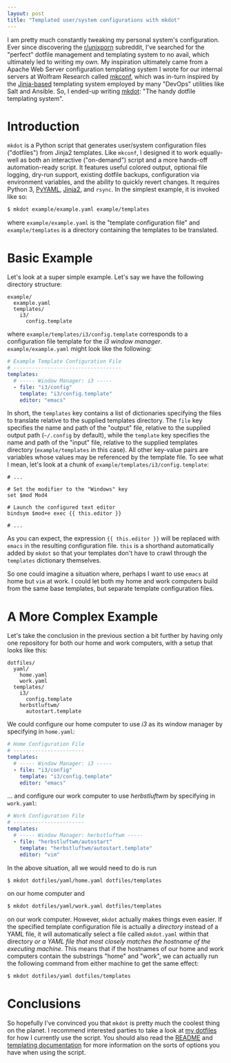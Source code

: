 ```yaml
---
layout: post
title: "Templated user/system configurations with mkdot"
---
```


I am pretty much constantly tweaking my personal system's configuration. Ever since discovering the [r/unixporn](https://www.reddit.com/r/unixporn/) subreddit, I've searched for the "perfect" dotfile management and templating system to no avail, which ultimately led to writing my own. My inspiration ultimately came from a Apache Web Server configuration templating system I wrote for our internal servers at Wolfram Research called [mkconf](https://github.com/HarrisonTotty/mkconf), which was in-turn inspired by the [Jinja-based](http://jinja.pocoo.org/docs/2.10/) templating system employed by many "DevOps" utilities like Salt and Ansible. So, I ended-up writing [mkdot](https://github.com/HarrisonTotty/mkdot): "The handy dotfile templating system".


# Introduction

`mkdot` is a Python script that generates user/system configuration files ("dotfiles") from Jinja2 templates. Like `mkconf`, I designed it to work equally-well as both an interactive ("on-demand") script and a more hands-off automation-ready script. It features useful colored output, optional file logging, dry-run support, existing dotfile backups, configuration via environment variables, and the ability to quickly revert changes. It requires Python 3, [PyYAML](https://pyyaml.org/), [Jinja2](http://jinja.pocoo.org/docs/2.10/), and `rsync`. In the simplest example, it is invoked like so:

```bash
$ mkdot example/example.yaml example/templates
```

where `example/example.yaml` is the "template configuration file" and `example/templates` is a directory containing the templates to be translated.


# Basic Example

Let's look at a super simple example. Let's say we have the following directory structure:

```
example/
  example.yaml
  templates/
    i3/
      config.template
```

where `example/templates/i3/config.template` corresponds to a configuration file template for the _i3 window manager_. `example/example.yaml` might look like the following:

```yaml
# Example Template Configuration File
# -----------------------------------
templates:
  # ----- Window Manager: i3 -----
  - file: "i3/config"
    template: "i3/config.template"
    editor: "emacs"
```

In short, the `templates` key contains a list of dictionaries specifying the files to translate relative to the supplied templates directory. The `file` key specifies the name and path of the "output" file, relative to the supplied output path (`~/.config` by default), while the `template` key specifies the name and path of the "input" file, relative to the supplied templates directory (`example/templates` in this case). All other key-value pairs are variables whose values may be referenced by the template file. To see what I mean, let's look at a chunk of `example/templates/i3/config.template`:

```
# ...

# Set the modifier to the "Windows" key
set $mod Mod4

# Launch the configured text editor
bindsym $mod+e exec {{ this.editor }}

# ...
```

As you can expect, the expression `{{ this.editor }}` will be replaced with `emacs` in the resulting configuration file. `this` is a shorthand automatically added by `mkdot` so that your templates don't have to crawl through the `templates` dictionary themselves.

So one could imagine a situation where, perhaps I want to use `emacs` at home but `vim` at work. I could let both my home and work computers build from the same base templates, but separate template configuration files.


# A More Complex Example

Let's take the conclusion in the previous section a bit further by having only one repository for both our home and work computers, with a setup that looks like this:

```
dotfiles/
  yaml/
    home.yaml
    work.yaml
  templates/
    i3/
      config.template
    herbstluftwm/
      autostart.template
```

We could configure our home computer to use _i3_ as its window manager by specifying in `home.yaml`:

```yaml
# Home Configuration File
# -----------------------
templates:
  # ----- Window Manager: i3 -----
  - file: "i3/config"
    template: "i3/config.template"
    editor: "emacs"
```

... and configure our work computer to use _herbstluftwm_ by specifying in `work.yaml`:

```yaml
# Work Configuration File
# -----------------------
templates:
  # ----- Window Manager: herbstluftwm -----
  - file: "herbstluftwm/autostart"
    template: "herbstluftwm/autostart.template"
    editor: "vim"
```

In the above situation, all we would need to do is run

```bash
$ mkdot dotfiles/yaml/home.yaml dotfiles/templates
```

on our home computer and

```bash
$ mkdot dotfiles/yaml/work.yaml dotfiles/templates
```

on our work computer. However, `mkdot` actually makes things even easier. If the specified template configuration file is actually a _directory_ instead of a YAML file, it will automatically select a file called `mkdot.yaml` within that directory _or a YAML file that most closely matches the hostname of the executing machine_. This means that if the hostnames of our home and work computers contain the substrings "home" and "work", we can actually run the following command from either machine to get the same effect:

```bash
$ mkdot dotfiles/yaml dotfiles/templates
```


# Conclusions

So hopefully I've convinced you that `mkdot` is pretty much the coolest thing on the planet. I recommend interested parties to take a look at [my dotfiles](https://github.com/HarrisonTotty/dotfiles) for how I currently use the script. You should also read the [README](https://github.com/HarrisonTotty/mkdot/blob/master/README.md) and [templating documentation](https://github.com/HarrisonTotty/mkdot/blob/master/TEMPLATING.md) for more information on the sorts of options you have when using the script.
